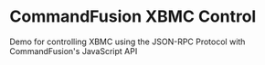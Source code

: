 # CommandFusion XBMC Control #

Demo for controlling XBMC using the JSON-RPC Protocol with CommandFusion's JavaScript API
